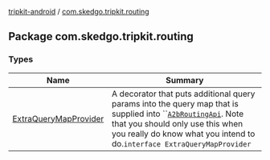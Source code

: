 [tripkit-android](../index.md) / [com.skedgo.tripkit.routing](./index.md)

## Package com.skedgo.tripkit.routing

### Types

| Name | Summary |
|---|---|
| [ExtraQueryMapProvider](-extra-query-map-provider/index.md) | A decorator that puts additional query params into the query map that is supplied into ``[`A2bRoutingApi`](../com.skedgo.tripkit.a2brouting/-a2b-routing-api/index.md). Note that you should only use this when you really do know what you intend to do.`interface ExtraQueryMapProvider` |
